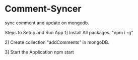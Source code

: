 # Comment-Syncer
sync comment and update on mongodb.

Steps to Setup and Run App
1] Install All packages. 
"npm i -g" 

2] Create collection "addComments" in mongoDB.

3]  Start the Application 
npm start